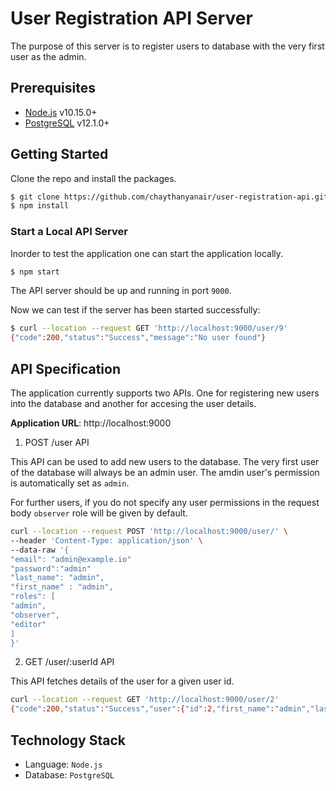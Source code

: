 # User Registration API Server

The purpose of this server is to register users to database with the very first user as the admin.

## Prerequisites

- [Node.js](https://nodejs.org) v10.15.0+
- [PostgreSQL](https://postgresql.org) v12.1.0+

## Getting Started

Clone the repo and install the packages.

``` bash
$ git clone https://github.com/chaythanyanair/user-registration-api.gits
$ npm install
```

### Start a Local API Server

Inorder to test the application one can start the application locally. 

```bash
$ npm start
```
The API server should be up and running in port `9000`.

Now we can test if the server has been started successfully:

```bash
$ curl --location --request GET 'http://localhost:9000/user/9' 
{"code":200,"status":"Success","message":"No user found"}
```

## API Specification

The application currently supports two APIs. One for registering new users into the database and another for accesing the user details.


__Application URL__: http://localhost:9000


1. POST /user API

This API can be used to add new users to the database. The very first user of the database will always be an admin user. The amdin user's permission is automatically set as `admin`.

For further users, if you do not specify any user permissions in the request body `observer` role will be given by default.

```bash
curl --location --request POST 'http://localhost:9000/user/' \
--header 'Content-Type: application/json' \
--data-raw '{
"email": "admin@example.io"
"password":"admin"
"last_name": "admin",
"first_name" : "admin",
"roles": [
"admin",
"observer",
"editor"
]
}'
```
2. GET /user/:userId API

This API fetches details of the user for a given user id.

```bash
curl --location --request GET 'http://localhost:9000/user/2' 
{"code":200,"status":"Success","user":{"id":2,"first_name":"admin","last_name":"admin","email":"admin@example.io","roles":["observer"]}}
```


## Technology Stack

- Language: `Node.js`
- Database: `PostgreSQL`

